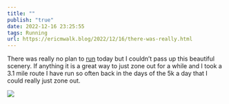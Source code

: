 ```yaml
---
title: ""
publish: "true"
date: 2022-12-16 23:25:55
tags: Running
url: https://ericmwalk.blog/2022/12/16/there-was-really.html
---
```


There was really no plan to [run](http://www.strava.com/activities/8256128069) today but I couldn’t pass up this beautiful scenery. If anything it is a great way to just zone out for a while and I took a 3.1 mile route I have run so often back in the days of the 5k a day that I could really just zone out.


![](https://ericmwalk.blog/uploads/2022/2ea69ecd0d.jpg)